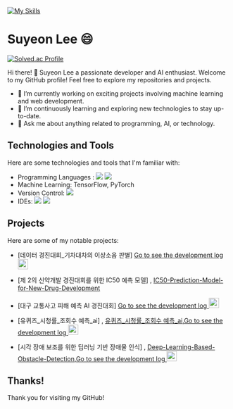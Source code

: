 

<!--
**LEESUSUSUSU/LEESUSUSUSU** is a ✨ _special_ ✨ repository because its `README.md` (this file) appears on your GitHub profile.

Here are some ideas to get you started:


- 🔭 I’m currently working on ...
- 🌱 I’m currently learning ...
- 👯 I’m looking to collaborate on ...
- 🤔 I’m looking for help with ...
- 💬 Ask me about ...
- 📫 How to reach me: ...
- 😄 Pronouns: ...
- ⚡ Fun fact: ...
-->






<!--<p align="left">
<img height="150em" src="https://github-readme-stats.vercel.app/api?username=SuYeun&theme=flag-india&show_icons=true&include_all_commits=true&bg_color=30,e96443,904e95&title_color=fff&text_color=fff">
<img height="150em" src="https://github-readme-stats.vercel.app/api/top-langs?username=SuYeun&theme=flag-india&show_icons=true&include_all_commits=true&bg_color=30,e96443,904e95&title_color=fff&text_color=fff">

</p>-->

[![My Skills](https://skillicons.dev/icons?i=java,spring,python,tensorflow,mysql,git,&theme=light)](https://skillicons.dev)


# Suyeon Lee 😄

[![Solved.ac Profile](http://mazassumnida.wtf/api/v2/generate_badge?boj=pio023)](https://solved.ac/pio023/)


Hi there! 👋 Suyeon Lee a passionate developer and AI enthusiast. Welcome to my GitHub profile! Feel free to explore my repositories and projects.

- 🔭 I’m currently working on exciting projects involving machine learning and web development.
- 🌱 I’m continuously learning and exploring new technologies to stay up-to-date.
- 💬 Ask me about anything related to programming, AI, or technology.

## Technologies and Tools

Here are some technologies and tools that I'm familiar with:

- Programming Languages :  <img src="https://img.shields.io/badge/Python-3776AB?style=flat-square&logo=Python&logoColor=white"/> <img src="https://img.shields.io/badge/java-007396?style=flat-square&logo=java&logoColor=white"/>
- Machine Learning:  TensorFlow, PyTorch
- Version Control:  <img src="https://img.shields.io/badge/Git-F05032?style=flat-square&logo=git&logoColor=white"/>
- IDEs:  <img src="https://img.shields.io/badge/Visual Studio Code-007ACC?style=flat-square&logo=Visual Studio Code&logoColor=white"/> <img src="https://img.shields.io/badge/Google Colab-F9AB00?style=flat-square&logo=Google Colab&logoColor=white"/>

## Projects

Here are some of my notable projects:



- [데이터 경진대회_기차대차의 이상소음 판별] <a href="https://suyeun.notion.site/AI-DATA-AI-fft-cnn-8b939e6cbd9f4e4390a5c6f8b3c48c24?pvs=4">Go to see the development log  <img width="23" src="https://upload.wikimedia.org/wikipedia/commons/e/e9/Notion-logo.svg"> </a>

- [제 2의 신약개발 경진대회를 위한 IC50 예측 모델] , [IC50-Prediction-Model-for-New-Drug-Development](https://github.com/LEESUSUSUSU/IC50-Prediction-Model-for-New-Drug-Development) 



- [대구 교통사고 피해 예측 AI 경진대회] <a href="https://www.notion.so/suyeun/83900228acec4c9ab1dd5f438bd22421?v=f47f21ede5694d9b96dd154fb6b66cd6&p=320c7cdfe7e24e08bb26b7e203b28bd7&pm=c">Go to see the development log  <img width="23" src="https://upload.wikimedia.org/wikipedia/commons/e/e9/Notion-logo.svg"> </a>


- [유퀴즈_시청률_조회수 예측_ai] , [유퀴즈_시청률_조회수 예측_ai](https://github.com/LEESUSUSUSU/youquiz),<a href="https://suyeun.notion.site/_-d76a587c4b9c4ab3b9f8102d189d8df5?pvs=4">Go to see the development log  <img width="23" src="https://upload.wikimedia.org/wikipedia/commons/e/e9/Notion-logo.svg"> </a>

- [시각 장애 보조를 위한 딥러닝 기반 장애물 인식] , [Deep-Learning-Based-Obstacle-Detection](https://github.com/LEESUSUSUSU/Deep-Learning-Based-Obstacle-Detection),<a href="https://canary-podium-567.notion.site/865ed22ff1a74839825809415f97a3ca?pvs=4">Go to see the development log  <img width="23" src="https://upload.wikimedia.org/wikipedia/commons/e/e9/Notion-logo.svg"> </a>







## Thanks!

Thank you for visiting my GitHub!



